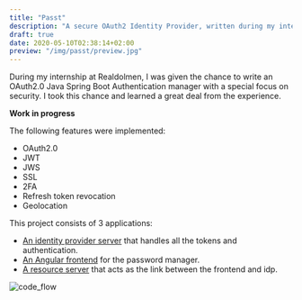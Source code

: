 ```yaml
---
title: "Passt"
description: "A secure OAuth2 Identity Provider, written during my internship at Realdolmen."
draft: true
date: 2020-05-10T02:38:14+02:00
preview: "/img/passt/preview.jpg"
---
```


During my internship at Realdolmen, I was given the chance to write an OAuth2.0 Java Spring Boot Authentication manager
with a special focus on security. I took this chance and learned a great deal from the experience.

**Work in progress**

The following features were implemented:
- OAuth2.0
- JWT
- JWS
- SSL
- 2FA
- Refresh token revocation
- Geolocation


This project consists of 3 applications:
- [An identity provider server](https://github.com/angelocarly/Passt/tree/master/Passt-idp) that handles all the tokens and authentication.
- [An Angular frontend](https://github.com/angelocarly/Passt/tree/master/Passt-frontend) for the password manager.
- [A resource server](https://github.com/angelocarly/Passt/tree/master/Passt-sp) that acts as the link between the frontend and idp.

![code_flow](/img/passt/code_flow.jpg)
